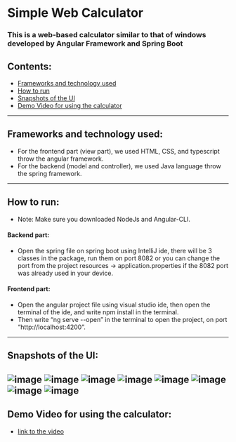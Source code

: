 # Simple Web Calculator
### This is a web-based calculator similar to that of windows developed by Angular Framework and Spring Boot
## Contents:
- [Frameworks and technology used](#Frameworks-and-technology-used)
- [How to run](#How-to-run)
- [Snapshots of the UI](#Snapshots-of-the-UI)
- [Demo Video for using the calculator](https://drive.google.com/file/d/1CElpQwq8-VC1TnnXvR1ICo_vn4i2L7kP/view?usp=sharing)
---
## Frameworks and technology used:
- For the frontend part (view part), we used HTML, CSS, and typescript throw the angular framework.
- For the backend (model and controller), we used Java language throw the spring framework.
---
## How to run:
- Note: Make sure you downloaded NodeJs and Angular-CLI.
#### Backend part:
- Open the spring file on spring boot using IntelliJ ide, there will be 3 classes in the package, run them on port 8082 or you can change the port from the project resources → application.properties if the 8082 port was already used in your device.
#### Frontend part:
- Open the angular project file using visual studio ide, then open the terminal of the ide, and write npm install in the terminal.
- Then write “ng serve --open” in the terminal to open the project, on port “http://localhost:4200”.
---
## Snapshots of the UI:
![image](https://user-images.githubusercontent.com/96799025/217887657-61b0b77e-ab52-4c18-8ec3-c1a7a220b595.png)
![image](https://user-images.githubusercontent.com/96799025/217888600-60bcd8aa-b220-456a-a20b-4c8a2512230d.png)
![image](https://user-images.githubusercontent.com/96799025/217888692-fd8cee8e-f4a7-4746-8cde-2a7992430bef.png)
![image](https://user-images.githubusercontent.com/96799025/217888815-34cfef5e-dc7e-4a93-b46a-d515e08d3f72.png)
![image](https://user-images.githubusercontent.com/96799025/217888955-e029a616-6b69-40e6-982c-2970eeebcb33.png)
![image](https://user-images.githubusercontent.com/96799025/217889067-8f4d4ac4-d2ac-43b7-8363-72fc9825b20f.png)
![image](https://user-images.githubusercontent.com/96799025/217889169-1b5f435c-12e8-4436-baa0-0f7a56a55857.png)
![image](https://user-images.githubusercontent.com/96799025/217889527-f133f1cd-184f-4279-b46d-2af922b0100d.png)
---
## Demo Video for using the calculator:
- [link to the video](https://drive.google.com/file/d/1CElpQwq8-VC1TnnXvR1ICo_vn4i2L7kP/view?usp=sharing)
